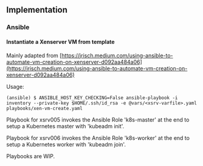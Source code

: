 
## Implementation

### Ansible 

#### Instantiate a Xenserver VM from template

Mainly adapted from [https://jrisch.medium.com/using-ansible-to-automate-vm-creation-on-xenserver-d092aa484a06](https://jrisch.medium.com/using-ansible-to-automate-vm-creation-on-xenserver-d092aa484a06)

Usage:

```
(ansible) $ ANSIBLE_HOST_KEY_CHECKING=False ansible-playbook -i inventory --private-key $HOME/.ssh/id_rsa -e @vars/<xsrv-varfile>.yaml playbooks/xen-vm-create.yaml
```

Playbook for xsrv005 invokes the Ansible Role 'k8s-master' at the end to setup a Kubernetes master with 'kubeadm init'.

Playbook for xsrv006 invokes the Ansible Role 'k8s-worker' at the end to setup a Kubernetes worker with 'kubeadm join'.

Playbooks are WIP.

